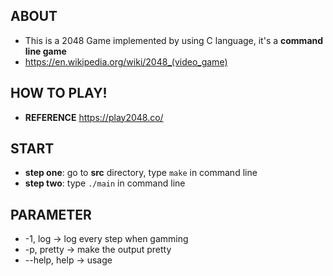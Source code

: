 ## ABOUT
  - This is a 2048 Game implemented by using C language, it's a **command line game**
  - https://en.wikipedia.org/wiki/2048_(video_game)

## HOW TO PLAY!
  - **REFERENCE** https://play2048.co/

## START
  - **step one**: go to **src** directory, type `make` in command line
  - **step two**: type `./main` in command line

## PARAMETER
  - -1, log -> log every step when gamming
  - -p, pretty -> make the output pretty
  - --help, help -> usage
